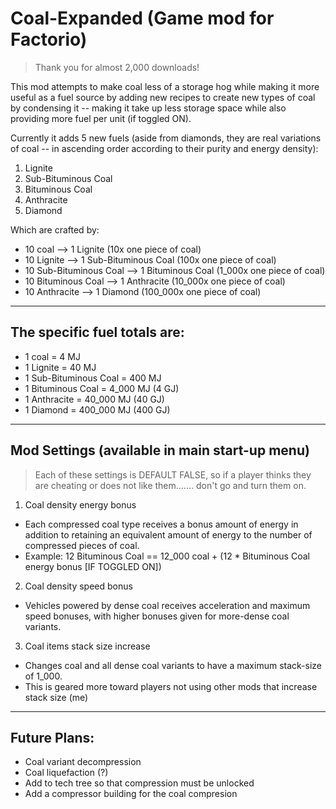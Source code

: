 # Coal-Expanded (Game mod for Factorio)
> Thank you for almost 2,000 downloads!

This mod attempts to make coal less of a storage hog while making it more useful as a fuel source by adding new recipes to create new types of coal by condensing it -- making it take up less storage space while also providing more fuel per unit (if toggled ON).

Currently it adds 5 new fuels (aside from diamonds, they are real variations of coal -- in ascending order according to their purity and energy density): 
1. Lignite
2. Sub-Bituminous Coal
3. Bituminous Coal
4. Anthracite
5. Diamond

Which are crafted by:

- 10 coal --> 1 Lignite (10x one piece of coal)
- 10 Lignite --> 1 Sub-Bituminous Coal (100x one piece of coal)
- 10 Sub-Bituminous Coal --> 1 Bituminous Coal (1_000x one piece of coal)
- 10 Bituminous Coal --> 1 Anthracite (10_000x one piece of coal)
- 10 Anthracite --> 1 Diamond (100_000x one piece of coal)

---

## The specific fuel totals are:

- 1 coal = 4 MJ
- 1 Lignite = 40 MJ
- 1 Sub-Bituminous Coal = 400 MJ
- 1 Bituminous Coal = 4_000 MJ (4 GJ)
- 1 Anthracite = 40_000 MJ (40 GJ)
- 1 Diamond = 400_000 MJ (400 GJ)

---
## Mod Settings (available in main start-up menu)
> Each of these settings is DEFAULT FALSE, so if a player thinks they are cheating or does not like them....... don't go and turn them on.
1. Coal density energy bonus
  - Each compressed coal type receives a bonus amount of energy in addition to retaining an equivalent amount of energy to the number of compressed pieces of coal.
  - Example:  12 Bituminous Coal == 12_000 coal + (12 * Bituminous Coal energy bonus [IF TOGGLED ON])
2. Coal density speed bonus
  - Vehicles powered by dense coal receives acceleration and maximum speed bonuses, with higher bonuses given for more-dense coal variants.
3. Coal items stack size increase
  - Changes coal and all dense coal variants to have a maximum stack-size of 1_000.
  - This is geared more toward players not using other mods that increase stack size (me)
---

## Future Plans:

- Coal variant decompression
- Coal liquefaction (?)
- Add to tech tree so that compression must be unlocked
- Add a compressor building for the coal compresion
